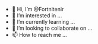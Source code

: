 - 👋 Hi, I’m @Fortnitenir
- 👀 I’m interested in ...
- 🌱 I’m currently learning ...
- 💞️ I’m looking to collaborate on ...
- 📫 How to reach me ...

<!---
Fortnitenir/Fortnitenir is a ✨ special ✨ repository because its `README.md` (this file) appears on your GitHub profile.
You can click the Preview link to take a look at your changes.
--->
